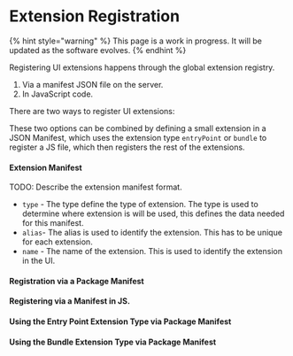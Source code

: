 # Extension Registration

{% hint style="warning" %}
This page is a work in progress. It will be updated as the software evolves.
{% endhint %}

Registering UI extensions happens through the global extension registry.

1. Via a manifest JSON file on the server.
2. In JavaScript code.

There are two ways to register UI extensions:

These two options can be combined by defining a small extension in a JSON Manifest, which uses the extension type `entryPoint` or `bundle` to register a JS file, which then registers the rest of the extensions.

#### Extension Manifest <a href="#extension-manifest" id="extension-manifest"></a>

TODO: Describe the extension manifest format.

* `type` - The type define the type of extension. The type is used to determine where extension is will be used, this defines the data needed for this manifest.
* `alias`- The alias is used to identify the extension. This has to be unique for each extension.
* `name` - The name of the extension. This is used to identify the extension in the UI.

#### Registration via a Package Manifest <a href="#registration-via-a-package-manifest" id="registration-via-a-package-manifest"></a>

#### Registering via a Manifest in JS. <a href="#registering-via-a-manifest-in-js" id="registering-via-a-manifest-in-js"></a>

#### Using the Entry Point Extension Type via Package Manifest <a href="#using-the-entry-point-extension-type-via-pakcage-manifest" id="using-the-entry-point-extension-type-via-pakcage-manifest"></a>

#### Using the Bundle Extension Type via Package Manifest <a href="#using-the-bundle-extension-type-via-pakcage-manifest" id="using-the-bundle-extension-type-via-pakcage-manifest"></a>
